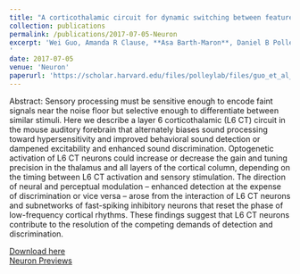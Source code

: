 ```yaml
---
title: "A corticothalamic circuit for dynamic switching between feature detection and discrimination"
collection: publications
permalink: /publications/2017-07-05-Neuron
excerpt: 'Wei Guo, Amanda R Clause, **Asa Barth-Maron**, Daniel B Polley.” Neuron 95, no. 1 (July 5, 2017): 180-194.e5. [Neuron Previews](https://scholar.harvard.edu/files/polleylab/files/guo_2017_preview.pdf)
'
date: 2017-07-05
venue: 'Neuron'
paperurl: 'https://scholar.harvard.edu/files/polleylab/files/guo_et_al_neuron_2017.pdf'
---
```


Abstract: Sensory processing must be sensitive enough to encode faint signals near the noise floor but selective enough to differentiate between similar stimuli. Here we describe a layer 6 corticothalamic (L6 CT) circuit in the mouse auditory forebrain that alternately biases sound processing toward hypersensitivity and improved behavioral sound detection or dampened excitability and enhanced sound discrimination. Optogenetic activation of L6 CT neurons could increase or decrease the gain and tuning precision in the thalamus and all layers of the cortical column, depending on the timing between L6 CT activation and sensory stimulation. The direction of neural and perceptual modulation – enhanced detection at the expense of discrimination or vice versa – arose from the interaction of L6 CT neurons and subnetworks of fast-spiking inhibitory neurons that reset the phase of low-frequency cortical rhythms. These findings suggest that L6 CT neurons contribute to the resolution of the competing demands of detection and discrimination.

[Download here](https://elifesciences.org/articles/66018)\
[Neuron Previews](https://scholar.harvard.edu/files/polleylab/files/guo_2017_preview.pdf)
